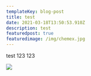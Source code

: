 ```yaml
---
templateKey: blog-post
title: test
date: 2021-03-18T13:50:53.910Z
description: test
featuredpost: true
featuredimage: /img/chemex.jpg
---
```

test 123 123

![](/img/download.png)